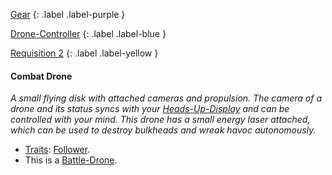
[Gear](Game/Gear-List)
{: .label .label-purple }

[Drone-Controller](Game/Blocks/Drone-Controller)
{: .label .label-blue }

[Requisition 2](Game/Deployment#Requisition)
{: .label .label-yellow }
#### Combat Drone
*A small flying disk with attached cameras and propulsion. The camera of a drone and its status syncs with your [Heads-Up-Display](Game/Blocks/Heads-Up-Display) and can be controlled with your mind. This drone has a small energy laser attached, which can be used to destroy bulkheads and wreak havoc autonomously.*
* [Traits](Game/Core/Gear#Traits): [Follower](Game/Core/Blocks/Follower).
* This is a [Battle-Drone](Game/Creatures/Battle-Drone).